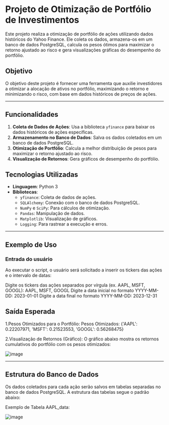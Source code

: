 # Projeto de Otimização de Portfólio de Investimentos

Este projeto realiza a otimização de portfólio de ações utilizando dados históricos do Yahoo Finance. Ele coleta os dados, armazena-os em um banco de dados PostgreSQL, calcula os pesos ótimos para maximizar o retorno ajustado ao risco e gera visualizações gráficas do desempenho do portfólio.

## Objetivo

O objetivo deste projeto é fornecer uma ferramenta que auxilie investidores a otimizar a alocação de ativos no portfólio, maximizando o retorno e minimizando o risco, com base em dados históricos de preços de ações.

---

## Funcionalidades

1. **Coleta de Dados de Ações**: Usa a biblioteca `yfinance` para baixar os dados históricos de ações específicas.
2. **Armazenamento no Banco de Dados**: Salva os dados coletados em um banco de dados PostgreSQL.
3. **Otimização de Portfólio**: Calcula a melhor distribuição de pesos para maximizar o retorno ajustado ao risco.
4. **Visualização de Retornos**: Gera gráficos de desempenho do portfólio.


## Tecnologias Utilizadas

- **Linguagem**: Python 3
- **Bibliotecas**:
  - `yfinance`: Coleta de dados de ações.
  - `SQLAlchemy`: Conexão com o banco de dados PostgreSQL.
  - `NumPy` e `SciPy`: Para cálculos de otimização.
  - `Pandas`: Manipulação de dados.
  - `Matplotlib`: Visualização de gráficos.
  - `Logging`: Para rastrear a execução e erros.

---

## Exemplo de Uso
### Entrada do usuário
Ao executar o script, o usuário será solicitado a inserir os tickers das ações e o intervalo de datas:

Digite os tickers das ações separados por vírgula (ex. AAPL, MSFT, GOOGL): AAPL, MSFT, GOOGL
Digite a data inicial no formato YYYY-MM-DD: 2023-01-01
Digite a data final no formato YYYY-MM-DD: 2023-12-31

## Saída Esperada
1.Pesos Otimizados para o Portfólio:
Pesos Otimizados: {'AAPL': 0.22207971, 'MSFT': 0.21523553, 'GOOGL': 0.56268475}   

2.Visualização de Retornos (Gráfico):
O gráfico abaixo mostra os retornos cumulativos do portfólio com os pesos otimizados:

![image](https://github.com/user-attachments/assets/6f1e6ce3-de04-43b9-8901-38602ea6622f)


---

## Estrutura do Banco de Dados
Os dados coletados para cada ação serão salvos em tabelas separadas no banco de dados PostgreSQL. A estrutura das tabelas segue o padrão abaixo:

Exemplo de Tabela AAPL_data:

![image](https://github.com/user-attachments/assets/11aa76d0-ec44-42b1-82f7-cf08a88021ad)

